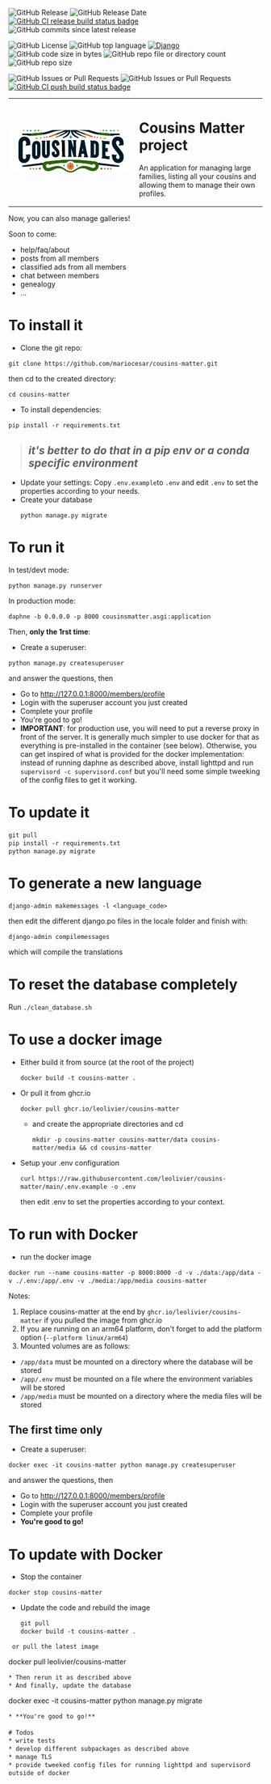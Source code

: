 <div style="display:block; align-items:center">

![GitHub Release](https://img.shields.io/github/v/release/leolivier/cousins-matter) ![GitHub Release Date](https://img.shields.io/github/release-date/leolivier/cousins-matter) [![GitHub CI release build status badge](https://github.com/leolivier/cousins-matter/actions/workflows/publish-image-on-release.yml/badge.svg)](https://github.com/leolivier/cousins-matter/actions?query=workflow%Release+build) ![GitHub commits since latest release](https://img.shields.io/github/commits-since/leolivier/cousins-matter/latest)

 ![GitHub License](https://img.shields.io/github/license/leolivier/cousins-matter) ![GitHub top language](https://img.shields.io/github/languages/top/leolivier/cousins-matter) [![Django](https://img.shields.io/badge/Django-5.0.2-green)](https://www.djangoproject.com/) ![GitHub code size in bytes](https://img.shields.io/github/languages/code-size/leolivier/cousins-matter) ![GitHub repo file or directory count](https://img.shields.io/github/directory-file-count/leolivier/cousins-matter) ![GitHub repo size](https://img.shields.io/github/repo-size/leolivier/cousins-matter)

![GitHub Issues or Pull Requests](https://img.shields.io/github/issues-closed-raw/leolivier/cousins-matter) ![GitHub Issues or Pull Requests](https://img.shields.io/github/issues-raw/leolivier/cousins-matter) [![GitHub CI push build status badge](https://github.com/leolivier/cousins-matter/actions/workflows/publish-image-on-push.yml/badge.svg?branch=main)](https://github.com/leolivier/cousins-matter/actions?query=workflow%3APush+build) 

</div>

<table>
 <tr>
  <td width="50%"><img src='https://raw.githubusercontent.com/leolivier/cousins-matter/main/cm_main/static/cm_main/images/cousinades.png' title="Cousins Matter!"></td>
  <td> <h1>Cousins Matter project</h1>
   <p>An application for managing large families, listing all your cousins and allowing them to manage their own profiles.</p>
  </td>
 </tr>
</table>
Now, you can also manage galleries!

Soon to come:
  * help/faq/about
  * posts from all members
  * classified ads from all members
  * chat between members
  * genealogy
  * ...

# To install it
* Clone the git repo:
 ```
git clone https://github.com/mariocesar/cousins-matter.git
```
 then cd to the created directory:
 ```
 cd cousins-matter
```	
* To install dependencies:
```
pip install -r requirements.txt
```

> _it's better to do that in a pip env or a conda specific environment_
> ---
* Update your settings:
  Copy `.env.example`to `.env` and edit `.env` to set the properties according to your needs.
* Create your database
  ```
  python manage.py migrate
  ```
  
# To run it
In test/devt mode: 
```
python manage.py runserver
```
In production mode:
```
daphne -b 0.0.0.0 -p 8000 cousinsmatter.asgi:application
```
Then, **only the 1rst time**:
* Create a superuser:
```
python manage.py createsuperuser
```
  and answer the questions, then
* Go to http://127.0.0.1:8000/members/profile
* Login with the superuser account you just created
* Complete your profile
* You're good to go!
* __IMPORTANT__: for production use, you will need to put a reverse proxy in front of the server. It is generally much simpler to use docker for that as everything is pre-installed in the container (see below).
  Otherwise, you can get inspired of what is provided for the docker implementation: instead of running daphne as described above, install lighttpd and run `supervisord -c supervisord.conf` but you'll need some
  simple tweeking of the config files to get it working.

# To update it
 ```
 git pull
 pip install -r requirements.txt
 python manage.py migrate
```
# To generate a new language
```
django-admin makemessages -l <language_code>
```
then edit the different django.po files in the locale folder and finish with:
```
django-admin compilemessages
```
which will compile the translations

# To reset the database completely
Run `./clean_database.sh`

# To use a docker image
* Either build it from source (at the root of the project)
  ```
  docker build -t cousins-matter .
  ```
* Or pull it from ghcr.io
   ```
  docker pull ghcr.io/leolivier/cousins-matter
  ```
  * and create the appropriate directories and cd
    ```
    mkdir -p cousins-matter cousins-matter/data cousins-matter/media && cd cousins-matter
    ```
* Setup your .env configuration
  ```
  curl https://raw.githubusercontent.com/leolivier/cousins-matter/main/.env.example -o .env
  ```
  then edit .env to set the properties according to your context.

# To run with Docker
* run the docker image
```
docker run --name cousins-matter -p 8000:8000 -d -v ./data:/app/data -v ./.env:/app/.env -v ./media:/app/media cousins-matter
```
  Notes:
  1. Replace cousins-matter at the end by `ghcr.io/leolivier/cousins-matter` if you pulled the image from ghcr.io
  2. If you are running on an arm64 platform, don't forget to add the platform option (`--platform linux/arm64`)
  3. Mounted volumes are as follows:
  * `/app/data` must be mounted on a directory where the database will be stored
  * `/app/.env` must be mounted on a file where the environment variables will be stored
  * `/app/media` must be mounted on a directory where the media files will be stored
     
## The first time only
  * Create a superuser:
  ```
  docker exec -it cousins-matter python manage.py createsuperuser
  ```
  and answer the questions, then
  * Go to http://127.0.0.1:8000/members/profile
  * Login with the superuser account you just created
  * Complete your profile
  * **You're good to go!**

# To update with Docker
* Stop the container
```
docker stop cousins-matter
```
* Update the code and rebuild the image
  ```
  git pull
  docker build -t cousins-matter .
```
 or pull the latest image
 ```
  docker pull leolivier/cousins-matter
 ```
* Then rerun it as described above
* And finally, update the database
```
docker exec -it cousins-matter python manage.py migrate
```
* **You're good to go!**

# Todos
* write tests
* develop different subpackages as described above
* manage TLS
* provide tweeked config files for running lighttpd and supervisord outside of docker
